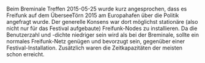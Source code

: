 Beim Breminale Treffen 2015-05-25 wurde kurz angesprochen, dass es Freifunk auf dem ÜberseeTörn 2015 am Europahafen über die Politik angefragt wurde.
Der generelle Konsens war dort möglichst stationäre (also nicht nur für das Festival aufgebaute) Freifunk-Nodes zu installieren. Da die Benutzerzahl und -dichte niedriger sein wird als bei der Breminale, sollte ein normales Freifunk-Netz genügen und bevorzugt sein, gegenüber einer Festival-Installation. Zusätzlich waren die Zeitkapazitäten der meisten schon erreicht.